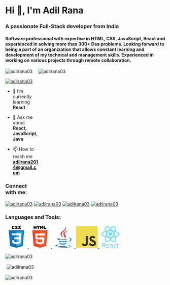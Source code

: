 <div display="flex">
 <div>
<h1 align="left">Hi 👋, I'm Adil Rana</h1>
 <h3 align="left">A passionate Full-Stack developer from India</h3>
  <h4 align="left">Software professional with expertise in HTML, CSS, JavaScript, React and experienced in solving more than 300+ Dsa problems. Looking forward to being a part of an organization that allows constant learning and development of my technical and management skills. Experienced in working on various projects through remote collaboration.</h4>
 </div>
 <div>
  
<img align="right" height="400" width="400" src="https://user-images.githubusercontent.com/104199818/195697121-4d08fe1c-c830-4feb-82e3-c3d5d3e246c9.png" alt="adilrana03" />
 </div>
 </div>

<p align="left"> <img src="https://komarev.com/ghpvc/?username=adilrana03&label=Profile%20views&color=0e75b6&style=flat" alt="adilrana03" /> </p>

<!-- <p align="left"> <a href="https://github.com/ryo-ma/github-profile-trophy"><img src="https://github-profile-trophy.vercel.app/?username=adilrana03" alt="adilrana03" /></a> </p> -->

<p align="left"> <a href="https://twitter.com/adilrana03" target="blank"><img src="https://img.shields.io/twitter/follow/adilrana03?logo=twitter&style=for-the-badge" alt="adilrana03" /></a> </p>

- 🌱 I’m currently learning **React**

- 💬 Ask me about **React, JavaScript, Java**

- 📫 How to reach me **adilrana2014@gmail.com**

<h3 align="left">Connect with me:</h3>
<p align="left">
<a href="https://codepen.io/adilrana03" target="blank"><img align="center" src="https://raw.githubusercontent.com/rahuldkjain/github-profile-readme-generator/master/src/images/icons/Social/codepen.svg" alt="adilrana03" height="30" width="40" /></a>
<a href="https://twitter.com/adilrana03" target="blank"><img align="center" src="https://raw.githubusercontent.com/rahuldkjain/github-profile-readme-generator/master/src/images/icons/Social/twitter.svg" alt="adilrana03" height="30" width="40"  margin-left="20px" /></a>
<a href="https://www.linkedin.com/in/adil-rana-6ba97721b/" target="blank"><img align="center" src="https://raw.githubusercontent.com/rahuldkjain/github-profile-readme-generator/master/src/images/icons/Social/linked-in-alt.svg" alt="adilrana03" height="30" width="40" margin-left="20px"  /></a>
<a href="https://instagram.com/adilrana03" target="blank"><img align="center" src="https://raw.githubusercontent.com/rahuldkjain/github-profile-readme-generator/master/src/images/icons/Social/instagram.svg" alt="adilrana03" height="30" width="40"  margin-left="20px" /></a>
</p>

<h3 align="left">Languages and Tools:</h3>
<p align="left"> <a href="https://www.w3schools.com/css/" target="_blank" rel="noreferrer"> <img src="https://raw.githubusercontent.com/devicons/devicon/master/icons/css3/css3-original-wordmark.svg" alt="css3" width="70" height="70"/> </a> <a href="https://www.w3.org/html/" target="_blank" rel="noreferrer"> <img src="https://raw.githubusercontent.com/devicons/devicon/master/icons/html5/html5-original-wordmark.svg" alt="html5" width="70" height="70"/> </a> <a href="https://www.java.com" target="_blank" rel="noreferrer"> <img src="https://raw.githubusercontent.com/devicons/devicon/master/icons/java/java-original.svg" alt="java" width="70" height="70"/> </a> <a href="https://developer.mozilla.org/en-US/docs/Web/JavaScript" target="_blank" rel="noreferrer"> <img src="https://raw.githubusercontent.com/devicons/devicon/master/icons/javascript/javascript-original.svg" alt="javascript" width="70" height="70"/> </a> <a href="https://reactjs.org/" target="_blank" rel="noreferrer"> <img src="https://raw.githubusercontent.com/devicons/devicon/master/icons/react/react-original-wordmark.svg" alt="react" width="70" height="70"/> </a> </p>

<p><img align="center", width="600px", height="600px" src="https://github-readme-stats.vercel.app/api/top-langs?username=adilrana03&show_icons=true&locale=en&layout=compact" alt="adilrana03" /></p>

<p>&nbsp;<img align="center", width="600px", height="600px" src="https://github-readme-stats.vercel.app/api?username=adilrana03&show_icons=true&locale=en" alt="adilrana03" /></p>

<p><img align="center", width="600px", height="600px" src="https://github-readme-streak-stats.herokuapp.com/?user=adilrana03&" alt="adilrana03" /></p>


